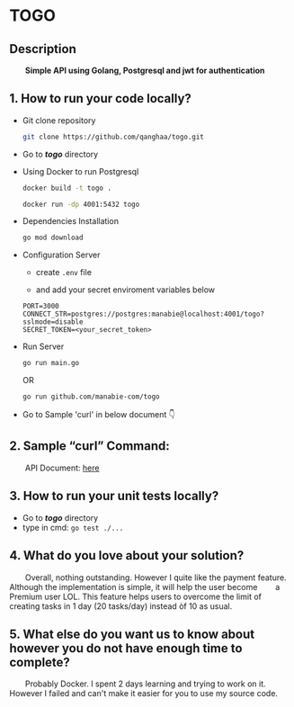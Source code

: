 # TOGO

## Description

&emsp;&emsp;**Simple API using Golang, Postgresql and jwt for authentication**	

## 1. How to run your code locally?
- Git clone repository

	```bash
	git clone https://github.com/qanghaa/togo.git
	```
- Go to ***togo*** directory
- Using Docker to run Postgresql
	```bash
	docker build -t togo .
	```
	
	```bash
	docker run -dp 4001:5432 togo
	```
- Dependencies Installation

	```bash
	go mod download
	```
- Configuration Server

    - create `.env` file
	
    - and add your secret enviroment variables below 
     
    ```
  PORT=3000
  CONNECT_STR=postgres://postgres:manabie@localhost:4001/togo?sslmode=disable
  SECRET_TOKEN=<your_secret_token>
	```
- Run Server
  ```bash
  go run main.go
	```
    OR
	```bash
  go run github.com/manabie-com/togo
  ```
- Go to Sample 'curl' in below document :point_down:
## 2. Sample “curl” Command:
 &emsp;&emsp;API Document: [here](https://documenter.getpostman.com/view/15522883/UzBvHPBC)

## 3. How to run your unit tests locally?
  - Go to ***togo*** directory
  - type in cmd: ```go test ./...```

## 4. What do you love about your solution?
  &emsp;&emsp;Overall, nothing outstanding. However I quite like the payment feature. Although the implementation is simple, it will help the user become &emsp;&emsp;a Premium user LOL. This feature helps users to overcome the limit of creating tasks in 1 day (20 tasks/day) instead òf 10 as usual.
  
## 5. What else do you want us to know about however you do not have enough time to complete?
  &emsp;&emsp;Probably Docker. I spent 2 days learning and trying to work on it. However I failed and can't make it easier for you to use my source code.
